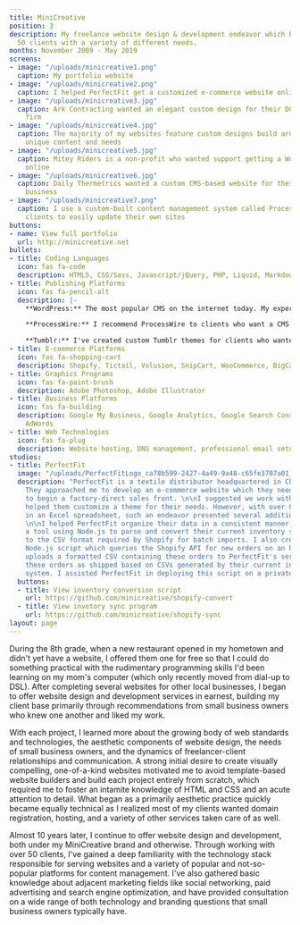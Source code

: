 ```yaml
---
title: MiniCreative
position: 3
description: My freelance website design & development endeavor which has served over
  50 clients with a variety of different needs.
months: November 2009 - May 2019
screens:
- image: "/uploads/minicreative1.png"
  caption: My portfolio website
- image: "/uploads/minicreative2.png"
  caption: I helped PerfectFit get a customized e-commerce website online with Shopify
- image: "/uploads/minicreative3.jpg"
  caption: Ark Contracting wanted an elegant custom design for their DC-area remodeling
    firm
- image: "/uploads/minicreative4.jpg"
  caption: The majority of my websites feature custom designs build around a project's
    unique content and needs
- image: "/uploads/minicreative5.jpg"
  caption: Mitey Riders is a non-profit who wanted support getting a WordPress website
    online
- image: "/uploads/minicreative6.jpg"
  caption: Daily Thermetrics wanted a custom CMS-based website for their international
    business
- image: "/uploads/minicreative7.png"
  caption: I use a custom-built content management system called ProcessWire to allow
    clients to easily update their own sites
buttons:
- name: View full portfolio
  url: http://minicreative.net
bullets:
- title: Coding Languages
  icon: fas fa-code
  description: HTML5, CSS/Sass, Javascript/jQuery, PHP, Liquid, Markdown
- title: Publishing Platforms
  icon: fas fa-pencil-alt
  description: |-
    **WordPress:** The most popular CMS on the internet today. My experience includes installation, pre-existing theme customization, and the creation of custom themes.

    **ProcessWire:** I recommend ProcessWire to clients who want a CMS that's simple in that it shows them exactly what they want to see and nothing more, and also to clients with repeatable content they want to update easily. ProcessWire is a brilliant open-source CMS which comes out of the box completely blank, making unique designs both easy and necessary.

    **Tumblr:** I've created custom Tumblr themes for clients who wanted a simple blogging platform that matched their website.
- title: E-commerce Platforms
  icon: fas fa-shopping-cart
  description: Shopify, Tictail, Volusion, SnipCart, WooCommerce, BigCartel
- title: Graphics Programs
  icon: fas fa-paint-brush
  description: Adobe Photoshop, Adobe Illustrator
- title: Business Platforms
  icon: fas fa-building
  description: Google My Business, Google Analytics, Google Search Console, Google
    AdWords
- title: Web Technologies
  icon: fas fa-plug
  description: Website hosting, DNS management, professional email setup
studies:
- title: PerfectFit
  image: "/uploads/PerfectFitLogo_ca78b599-2427-4a49-9a48-c65fe3707a01_600x92@2x.png"
  description: "PerfectFit is a textile distributor headquartered in Charlotte, NC.
    They approached me to develop an e-commerce website which they needed in order
    to begin a factory-direct sales front. \n\nI suggested we work with Shopify and
    helped them customize a theme for their needs. However, with over 800 SKUs maintained
    in an Excel spreadsheet, such an endeavor presented several additional challenges.
    \n\nI helped PerfectFit organize their data in a consistent manner, and developed
    a tool using Node.js to parse and convert their current inventory spreadsheet
    to the CSV format required by Shopify for batch imports. I also created a hosted
    Node.js script which queries the Shopify API for new orders on an hourly interval,
    uploads a formatted CSV containing these orders to PerfectFit's server, and marks
    these orders as shipped based on CSVs generated by their current inventory management
    system. I assisted PerfectFit in deploying this script on a private Linux machine."
  buttons:
  - title: View inventory conversion script
    url: https://github.com/minicreative/shopify-convert
  - title: View invetory sync program
    url: https://github.com/minicreative/shopify-sync
layout: page
---
```


During the 8th grade, when a new restaurant opened in my hometown and didn't yet have a website, I offered them one for free so that I could do something practical with the rudimentary programming skills I'd been learning on my mom's computer (which only recently moved from dial-up to DSL). After completing several websites for other local businesses, I began to offer website design and development services in earnest, building my client base primarily through recommendations from small business owners who knew one another and liked my work. 

With each project, I learned more about the growing body of web standards and technologies, the aesthetic components of website design, the needs of small business owners, and the dynamics of freelancer-client relationships and communication. A strong initial desire to create visually compelling, one-of-a-kind websites motivated me to avoid template-based website builders and build each project entirely from scratch, which required me to foster an intamite knowledge of HTML and CSS and an acute attention to detail. What began as a primarily aesthetic practice quickly became equally technical as I realized most of my clients wanted domain registration, hosting, and a variety of other services taken care of as well.

Almost 10 years later, I continue to offer website design and development, both under my MiniCreative brand and otherwise. Through working with over 50 clients, I've gained a deep familiarity with the technology stack responsible for serving websites and a variety of popular and not-so-popular platforms for content management. I've also gathered basic knowledge about adjacent marketing fields like social networking, paid advertising and search engine optimization, and have provided consultation on a wide range of both technology and branding questions that small business owners typically have.